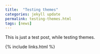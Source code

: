 ```yaml
---
title:  "Testing themes"
categories: jekyll update
permalink: testing-themes.html
tags: [news]
---
```


This is just a test post, while testing themes.

{% include links.html %}
